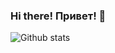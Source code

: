 ### Hi there! Привет! 👋

![Github stats](https://github-readme-stats.vercel.app/api?username=plasmaa0&show_icons=true&theme=dracula)

<!-- ![Personal projects top languages](https://github-readme-stats-git-master-rstaa-rickstaa.vercel.app/api/top-langs/?username=Plasmaa0&langs_count=10&layout=compact&theme=dracula&custom_title=Personal%20projects%20top%20languages) -->

<!-- ![Collaboration top languages](https://github-readme-stats-git-master-rstaa-rickstaa.vercel.app/api/top-langs/?username=Plasmaa0&langs_count=10&layout=compact&theme=dracula&custom_title=Collaboration%20top%20languages&role=COLLABORATOR) -->
